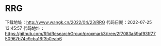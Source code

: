 # RRG
下载地址：http://www.wangk.cn/2022/04/23/RRG
代码日期：2022-07-25 13:45:57
代码地址：https://github.com/RfidResearchGroup/proxmark3/tree/2f7083a59af93ff7750967b74c9cba16f3b0eab6
